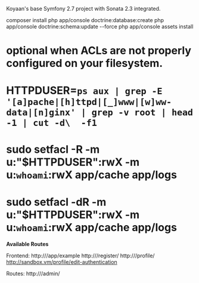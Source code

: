 Koyaan's base Symfony 2.7 project with Sonata 2.3 integrated.

composer install
php app/console doctrine:database:create
php app/console doctrine:schema:update --force
php app/console assets install


# optional when ACLs are not properly configured on your filesystem. 
# HTTPDUSER=`ps aux | grep -E '[a]pache|[h]ttpd|[_]www|[w]ww-data|[n]ginx' | grep -v root | head -1 | cut -d\  -f1`
# sudo setfacl -R -m u:"$HTTPDUSER":rwX -m u:`whoami`:rwX app/cache app/logs
# sudo setfacl -dR -m u:"$HTTPDUSER":rwX -m u:`whoami`:rwX app/cache app/logs

**Available Routes**

Frontend:
http://<my vm host>/app/example
http://<my vm host>/register/
http://<my vm host>/profile/
http://sandbox.vm/profile/edit-authentication

Routes: 
http://<my vm host>/admin/

